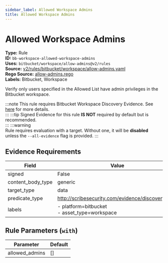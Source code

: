 ```yaml
---
sidebar_label: Allowed Workspace Admins
title: Allowed Workspace Admins
---  
```

# Allowed Workspace Admins  
**Type:** Rule  
**ID:** `bb-workspace-allowed-workspace-admins`  
**Uses:** `bitbucket/workspace/allow-admins@v2/rules`  
**Source:** [v2/rules/bitbucket/workspace/allow-admins.yaml](https://github.com/scribe-public/sample-policies/blob/main/v2/rules/bitbucket/workspace/allow-admins.yaml)  
**Rego Source:** [allow-admins.rego](https://github.com/scribe-public/sample-policies/blob/main/v2/rules/bitbucket/workspace/allow-admins.rego)  
**Labels:** Bitbucket, Workspace  

Verify only users specified in the Allowed List have admin privileges in the Bitbucket workspace.

:::note 
This rule requires Bitbucket Workspace Discovery Evidence. See [here](https://scribe-security.netlify.app/docs/platforms/discover#bitbucket-discovery) for more details.  
::: 
:::tip 
Signed Evidence for this rule **IS NOT** required by default but is recommended.  
::: 
:::warning  
Rule requires evaluation with a target. Without one, it will be **disabled** unless the `--all-evidence` flag is provided.
::: 

## Evidence Requirements  
| Field | Value |
|-------|-------|
| signed | False |
| content_body_type | generic |
| target_type | data |
| predicate_type | http://scribesecurity.com/evidence/discovery/v0.1 |
| labels | - platform=bitbucket<br/>- asset_type=workspace |

## Rule Parameters (`with`)  
| Parameter | Default |
|-----------|---------|
| allowed_admins | [] |

